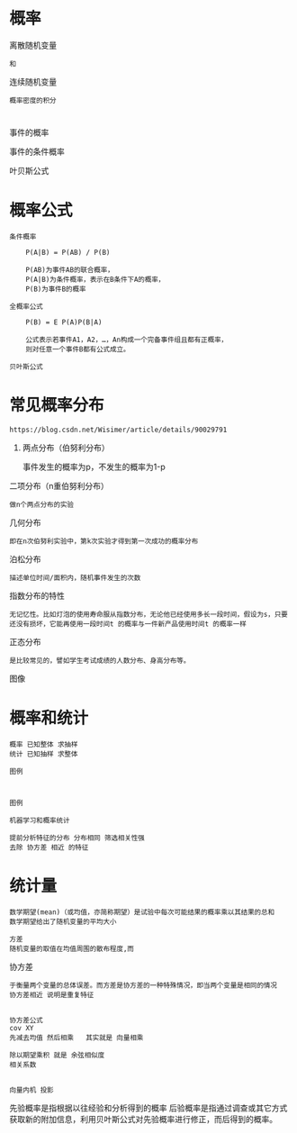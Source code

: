 

# 概率

离散随机变量

    和

连续随机变量

    概率密度的积分


# 

事件的概率


事件的条件概率


叶贝斯公式



# 概率公式

    条件概率
    
        P(A|B) = P(AB) / P(B)
        
        P(AB)为事件AB的联合概率，
        P(A|B)为条件概率，表示在B条件下A的概率，
        P(B)为事件B的概率
        
    全概率公式
    
        P(B) = E P(A)P(B|A)
    
        公式表示若事件A1，A2，…，An构成一个完备事件组且都有正概率，
        则对任意一个事件B都有公式成立。        

    贝叶斯公式
    
   
   
        
# 常见概率分布


   
    
    https://blog.csdn.net/Wisimer/article/details/90029791

1. 两点分布（伯努利分布）

    事件发生的概率为p，不发生的概率为1-p
    
二项分布（n重伯努利分布）

    做n个两点分布的实验
    
几何分布
    
    即在n次伯努利实验中，第k次实验才得到第一次成功的概率分布  
    
泊松分布

    描述单位时间/面积内，随机事件发生的次数
    
指数分布的特性

    无记忆性。比如灯泡的使用寿命服从指数分布，无论他已经使用多长一段时间，假设为s，只要还没有损坏，它能再使用一段时间t 的概率与一件新产品使用时间t 的概率一样              

正态分布

    是比较常见的，譬如学生考试成绩的人数分布、身高分布等。

图像

# 概率和统计

    概率 已知整体 求抽样
    统计 已知抽样 求整体

    图例
    
#     
    
    图例
    
    机器学习和概率统计
    
    提前分析特征的分布 分布相同 筛选相关性强 
    去除 协方差 相近 的特征
    
    
# 统计量

    数学期望(mean)（或均值，亦简称期望）是试验中每次可能结果的概率乘以其结果的总和
    数学期望给出了随机变量的平均大小
    
    方差
    随机变量的取值在均值周围的散布程度,而
 
 协方差
 
    于衡量两个变量的总体误差。而方差是协方差的一种特殊情况，即当两个变量是相同的情况
    协方差相近 说明是重复特征
 
 
    协方差公式
    cov XY 
    先减去均值 然后相乘   其实就是 向量相乘
    
    除以期望乘积 就是 余弦相似度
    相关系数
    
    
    向量内机 投影

先验概率是指根据以往经验和分析得到的概率
后验概率是指通过调查或其它方式获取新的附加信息，利用贝叶斯公式对先验概率进行修正，而后得到的概率。